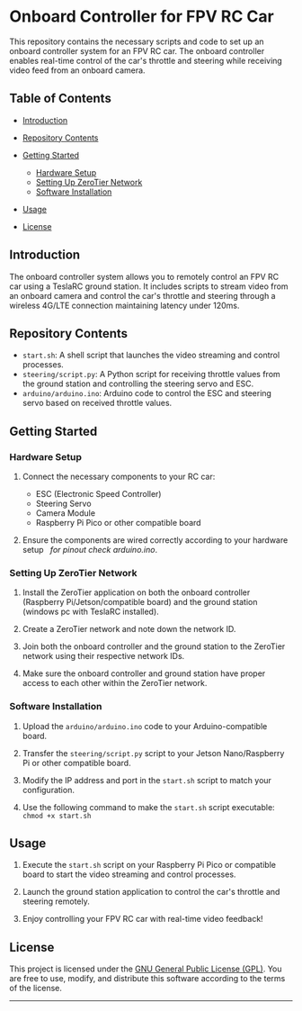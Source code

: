# Onboard Controller for FPV RC Car

This repository contains the necessary scripts and code to set up an onboard controller system for an FPV RC car. The onboard controller enables real-time control of the car's throttle and steering while receiving video feed from an onboard camera.

## Table of Contents

- [Introduction](#introduction)
- [Repository Contents](#repository-contents)
- [Getting Started](#getting-started)
  - [Hardware Setup](#hardware-setup)
  - [Setting Up ZeroTier Network](#setting-up-zerotier-network)
  - [Software Installation](#software-installation)

- [Usage](#usage)
- [License](#license)

## Introduction

The onboard controller system allows you to remotely control an FPV RC car using a TeslaRC ground station. It includes scripts to stream video from an onboard camera and control the car's throttle and steering through a wireless 4G/LTE connection maintaining latency under 120ms.

## Repository Contents

- `start.sh`: A shell script that launches the video streaming and control processes.
- `steering/script.py`: A Python script for receiving throttle values from the ground station and controlling the steering servo and ESC.
- `arduino/arduino.ino`: Arduino code to control the ESC and steering servo based on received throttle values.

## Getting Started

### Hardware Setup

1. Connect the necessary components to your RC car:
   - ESC (Electronic Speed Controller)
   - Steering Servo
   - Camera Module
   - Raspberry Pi Pico or other compatible board

2. Ensure the components are wired correctly according to your hardware setup&nbsp;&nbsp;&nbsp;*for pinout check arduino.ino*.


### Setting Up ZeroTier Network

1. Install the ZeroTier application on both the onboard controller (Raspberry Pi/Jetson/compatible board) and the ground station (windows pc with TeslaRC installed).

2. Create a ZeroTier network and note down the network ID.

3. Join both the onboard controller and the ground station to the ZeroTier network using their respective network IDs.

4. Make sure the onboard controller and ground station have proper access to each other within the ZeroTier network.

### Software Installation

1. Upload the `arduino/arduino.ino` code to your Arduino-compatible board.

2. Transfer the `steering/script.py` script to your Jetson Nano/Raspberry Pi or other compatible board.

3. Modify the IP address and port in the `start.sh` script to match your configuration.

4. Use the following command to make the `start.sh` script executable: `chmod +x start.sh`


## Usage

1. Execute the `start.sh` script on your Raspberry Pi Pico or compatible board to start the video streaming and control processes.

2. Launch the ground station application to control the car's throttle and steering remotely.

3. Enjoy controlling your FPV RC car with real-time video feedback!

## License

This project is licensed under the [GNU General Public License (GPL)](LICENSE). You are free to use, modify, and distribute this software according to the terms of the license.

---
